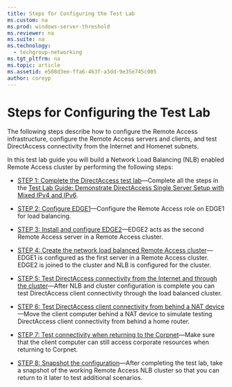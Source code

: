 ```yaml
---
title: Steps for Configuring the Test Lab
ms.custom: na
ms.prod: windows-server-threshold
ms.reviewer: na
ms.suite: na
ms.technology: 
  - techgroup-networking
ms.tgt_pltfrm: na
ms.topic: article
ms.assetid: e508d3ee-ffa6-463f-a3dd-9e35e745c005
author: coreyp
---
```

# Steps for Configuring the Test Lab
The following steps describe how to configure the Remote Access infrastructure, configure the Remote Access servers and clients, and test DirectAccess connectivity from the Internet and Homenet subnets.  
  
In this test lab guide you will build a Network Load Balancing (NLB) enabled Remote Access cluster by performing the following steps:  
  
-   [STEP 1: Complete the DirectAccess test lab](assetId:///e14df5d0-f813-4079-8327-3e444ff5f101)—Complete all the steps in the [Test Lab Guide: Demonstrate DirectAccess Single Server Setup with Mixed IPv4 and IPv6](http://go.microsoft.com/fwlink/p/?LinkId=237004).  
  
-   [STEP 2: Configure EDGE1](assetId:///f292ee3b-ca77-41f4-9ac3-c6ed5b244855)—Configure the Remote Access role on EDGE1 for load balancing.  
  
-   [STEP 3: Install and configure EDGE2](assetId:///e75e9778-0993-4f06-9421-6ddeaabfbd51)—EDGE2 acts as the second Remote Access server in a Remote Access cluster.  
  
-   [STEP 4: Create the network load balanced Remote Access cluster](assetId:///0607a59a-e295-4b5c-aabe-a299d461e544)—EDGE1 is configured as the first server in a Remote Access cluster. EDGE2 is joined to the cluster and NLB is configured for the cluster.  
  
-   [STEP 5: Test DirectAccess connectivity from the Internet and through the cluster](assetId:///1d10aefd-e240-491b-b7cf-6b8e1c0eb9a6)—After NLB and cluster configuration is complete you can test DirectAccess client connectivity through the load balanced cluster.  
  
-   [STEP 6: Test DirectAccess client connectivity from behind a NAT device](assetId:///56cfbafa-7a8d-4241-8930-b038e989b809)—Move the client computer behind a NAT device to simulate testing DirectAccess client connectivity from behind a home router.  
  
-   [STEP 7: Test connectivity when returning to the Corpnet](assetId:///399d51c2-0af3-43fb-8556-4cb169634842)—Make sure that the client computer can still access corporate resources when returning to Corpnet.  
  
-   [STEP 8: Snapshot the configuration](assetId:///0197db20-3e78-479a-ac42-378aea8fffaa)—After completing the test lab, take a snapshot of the working Remote Access NLB cluster so that you can return to it later to test additional scenarios.  
  

